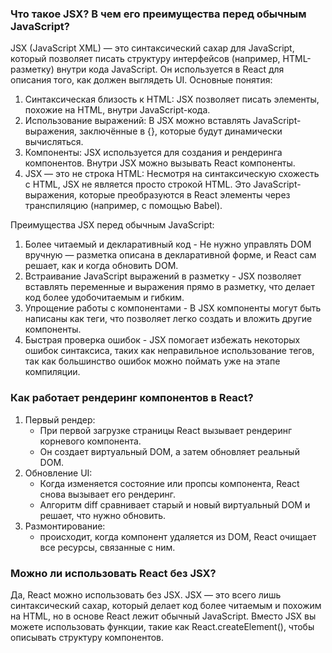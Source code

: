 
### Что такое JSX? В чем его преимущества перед обычным JavaScript?
JSX (JavaScript XML) — это синтаксический сахар для JavaScript, который позволяет писать структуру интерфейсов 
(например, HTML-разметку) внутри кода JavaScript. Он используется в React для описания того, как должен выглядеть UI.
Основные понятия:
1. Синтаксическая близость к HTML: JSX позволяет писать элементы, похожие на HTML, внутри JavaScript-кода.
2. Использование выражений: В JSX можно вставлять JavaScript-выражения, заключённые в {}, которые будут динамически 
вычисляться.
3. Компоненты: JSX используется для создания и рендеринга компонентов. Внутри JSX можно вызывать React компоненты.
4. JSX — это не строка HTML: Несмотря на синтаксическую схожесть с HTML, JSX не является просто строкой HTML. 
Это JavaScript-выражения, которые преобразуются в React элементы через транспиляцию (например, с помощью Babel).

Преимущества JSX перед обычным JavaScript:
1. Более читаемый и декларативный код - Не нужно управлять DOM вручную — разметка описана в декларативной форме, 
и React сам решает, как и когда обновить DOM.
2. Встраивание JavaScript выражений в разметку - JSX позволяет вставлять переменные и выражения прямо в разметку, 
что делает код более удобочитаемым и гибким.
3. Упрощение работы с компонентами - В JSX компоненты могут быть написаны как теги, что позволяет легко создать и 
вложить другие компоненты.
4. Быстрая проверка ошибок - JSX помогает избежать некоторых ошибок синтаксиса, таких как неправильное использование 
тегов, так как большинство ошибок можно поймать уже на этапе компиляции.

### Как работает рендеринг компонентов в React?
1. Первый рендер:
   - При первой загрузке страницы React вызывает рендеринг корневого компонента.
   - Он создает виртуальный DOM, а затем обновляет реальный DOM.
2. Обновление UI:
   - Когда изменяется состояние или пропсы компонента, React снова вызывает его рендеринг.
   - Алгоритм diff сравнивает старый и новый виртуальный DOM и решает, что нужно обновить.
3. Размонтирование: 
   - происходит, когда компонент удаляется из DOM, React очищает все ресурсы, связанные с ним.

### Можно ли использовать React без JSX?
Да, React можно использовать без JSX. JSX — это всего лишь синтаксический сахар, который делает код более читаемым 
и похожим на HTML, но в основе React лежит обычный JavaScript. Вместо JSX вы можете использовать функции, такие как 
React.createElement(), чтобы описывать структуру компонентов.